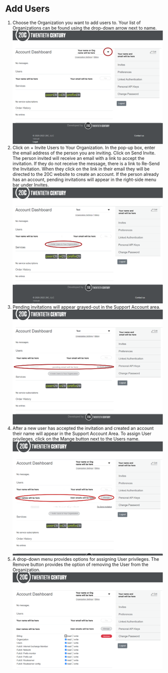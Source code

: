 # Add Users
1. Choose the Organization you want to add users to. Your list of Organizations can be found using the drop-down arrow next to name.
   ![](img/add-users-images/addusers.png)
2. Click on + Invite Users to Your Organization. In the pop-up box, enter the email address of the person you are inviting. Click on Send Invite. The person invited will receive an email with a link to accept the invitation. If they do not receive the message, there is a link to Re-Send the Invitation. When they click on the link in their email they will be directed to the 20C website to create an account. If the person already has an account, pending invitations will appear in the right-side menu bar under Invites.
   ![](img/add-users-images/invite.png)
3. Pending invitations will appear grayed-out in the Support Account area.
   ![](img/add-users-images/pending.png)
4. After a new user has accepted the invitation and created an account their name will appear in the Support Account Area. To assign User privileges, click on the Mange button next to the Users name.
   ![](img/add-users-images/useradded.png) 
5. A drop-down menu provides options for assigning User privileges. The Remove button provides the option of removing the User from the Organization.
   ![](img/add-users-images/userpermissions.png) 